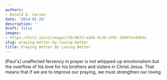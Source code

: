 ```yaml
---
authors:
- Donald A. Carson
date: '2014-01-28'
description: ''
draft: false
images:
- https://hcti.io/v1/image/cf6cd833-aa5b-4c38-af0c-3b09fac685dc
slug: praying-better-by-loving-better
title: Praying Better By Loving Better
---
```


[Paul's] unaffected fervency in prayer is not whipped-up emotionalism but the overflow of his love for his brothers and sisters in Christ Jesus. That means that if we are to improve our praying, we must strengthen our loving.